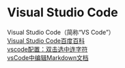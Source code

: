 # Visual Studio Code
Visual Studio Code（简称“VS Code”）<br>
[Visual Studio Code百度百科](https://baike.baidu.com/item/visual%20studio%20code/17514281?fr=aladdin) <br>
[vscode配置：双击选中连字符](https://cloud.tencent.com/developer/article/1684774) <br>
[vsCode中编辑Markdown文档](https://blog.csdn.net/yihanzhi/article/details/108072636) <br>

